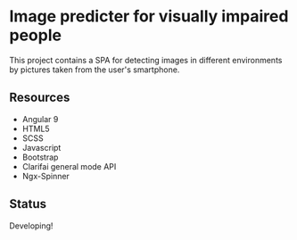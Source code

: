 # Image predicter for visually impaired people

This project contains a SPA for detecting images in different environments by pictures taken from the user's smartphone.

## Resources
* Angular 9
* HTML5
* SCSS
* Javascript
* Bootstrap
* Clarifai general mode API
* Ngx-Spinner

## Status
Developing!

